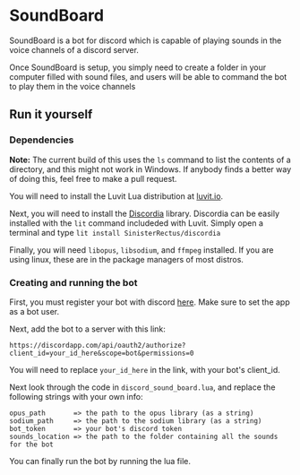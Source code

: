 # SoundBoard

SoundBoard is a bot for discord which is capable of playing sounds in the
voice channels of a discord server.

Once SoundBoard is setup, you simply need to create a folder in your computer
filled with sound files, and users will be able to command the bot to
play them in the voice channels

## Run it yourself

### Dependencies

**Note:** The current build of this uses the ``ls`` command to list
the contents of a directory, and this might not work in Windows. If anybody
finds a better way of doing this, feel free to make a pull request.

You will need to install the Luvit Lua distribution at
[luvit.io](https://luvit.io/).

Next, you will need to install the
[Discordia](https://github.com/SinisterRectus/Discordia) library. Discordia
can be easily installed with the ``lit`` command includeded with Luvit.
Simply open a terminal and type ``lit install SinisterRectus/discordia``

Finally, you will need ``libopus``, ``libsodium``, and ``ffmpeg`` installed.
If you are using linux, these are in the package managers of most distros.

### Creating and running the bot

First, you must register your bot with discord
[here](https://discordapp.com/developers/applications/me/create).
Make sure to set the app as a bot user.

Next, add the bot to a server with this link:
```
https://discordapp.com/api/oauth2/authorize?client_id=your_id_here&scope=bot&permissions=0
```
You will need to replace ``your_id_here`` in the link, with your bot's client_id.

Next look through the code in ``discord_sound_board.lua``, and replace the
following strings with your own info:
```
opus_path       => the path to the opus library (as a string)
sodium_path     => the path to the sodium library (as a string)
bot_token       => your bot's discord token
sounds_location => the path to the folder containing all the sounds for the bot
```

You can finally run the bot by running the lua file.

